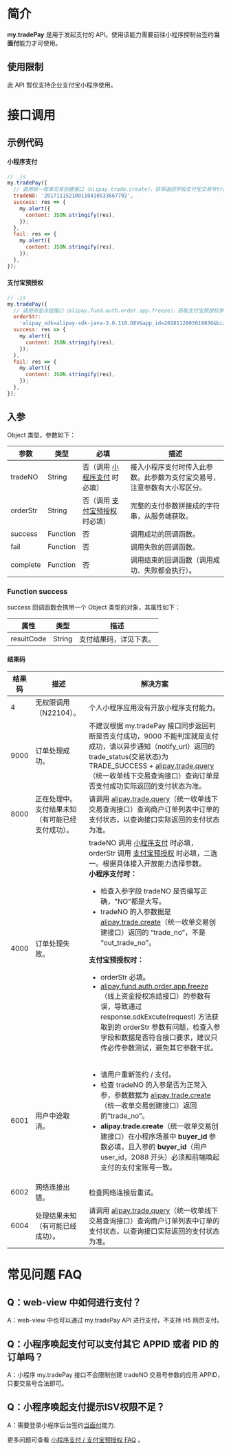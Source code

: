 # 简介

**my.tradePay** 是用于发起支付的 API。使用该能力需要前往小程序控制台签约**当面付**能力才可使用。

## 使用限制

此 API 暂仅支持企业支付宝小程序使用。

# 接口调用

## 示例代码

#### 小程序支付

```javascript
// .js
my.tradePay({
  // 调用统一收单交易创建接口（alipay.trade.create），获得返回字段支付宝交易号trade_no
  tradeNO: '201711152100110410533667792',
  success: res => {
    my.alert({
      content: JSON.stringify(res),
    });
  },
  fail: res => {
    my.alert({
      content: JSON.stringify(res),
    });
  },
});
```

#### 支付宝预授权

```javascript
// .js
my.tradePay({
  // 调用资金冻结接口（alipay.fund.auth.order.app.freeze），获取支付宝预授权参数
  orderStr:
    'alipay_sdk=alipay-sdk-java-3.0.118.DEV&app_id=2018112803019836&biz_content=%7B%22amount%22%3A%220.02%22%2C%22extra_param%22%3A%22%7B%5C%22category%5C%22%3A%5C%22CHARGE_PILE_CAR%5C%22%7D%22%2C%22order_title%22%3A%22%D6%A7%B8%B6%B1%A6%D4%A4%CA%DA%C8%A8%22%2C%22out_order_no%22%3A%22ZMOutOrderNoAppFreeze2018052915543415090975%22%2C%22out_request_no%22%3A%22ZMOutReqNoAppFreeze20180529155434581875858%22%2C%22pay_timeout%22%3A%222d%22%2C%22payee_user_id%22%3A%222088202224929664%22%2C%22product_code%22%3A%22PRE_AUTH_ONLINE%22%7D&charset=GBK&format=json&method=alipay.fund.auth.order.app.freeze&sign=L4wk%2FNKcbJOo3n6Q5qbPzn0jUsvZlK4jr7iXnghudR0zeWJMmeNC71qIBSQfIz45n%2B5iTd0NQ5IK581xI2xCShTCiKAywnQcDmA%2Bjf%2BrRdKCDQCMLfCz%2BZ37C%2B6zxAX3e81%2F8Hr29lw4VPFfHkp9FmMwKw%2FGkNfV5ZlWoh7UtN8%3D&sign_type=RSA&timestamp=2018-05-29+15%3A54%3A35&version=1.0',
  success: res => {
    my.alert({
      content: JSON.stringify(res),
    });
  },
  fail: res => {
    my.alert({
      content: JSON.stringify(res),
    });
  },
});
```

## 入参

Object 类型，参数如下：

| **参数** | **类型** | **必填** | **描述** |
| --- | --- | --- | --- |
| tradeNO | String | 否（调用 [小程序支付](https://opendocs.alipay.com/mini/introduce/pay) 时必填） | 接入小程序支付时传入此参数。此参数为支付宝交易号，注意参数有大小写区分。 |
| orderStr | String | 否（调用 [支付宝预授权](https://opendocs.alipay.com/mini/introduce/pre-authorization) 时必填） | 完整的支付参数拼接成的字符串，从服务端获取。 |
| success | Function | 否 | 调用成功的回调函数。 |
| fail | Function | 否 | 调用失败的回调函数。 |
| complete | Function | 否 | 调用结束的回调函数（调用成功、失败都会执行）。 |

### Function success

success 回调函数会携带一个 Object 类型的对象，其属性如下：

| **属性**   | **类型** | **描述**               |
| ---------- | -------- | ---------------------- |
| resultCode | String   | 支付结果码，详见下表。 |

#### 结果码

| **结果码** | **描述** | **解决方案** |
| --- | --- | --- |
| 4 | 无权限调用（N22104）。 | 个人小程序应用没有开放小程序支付能力。 |
| 9000 | 订单处理成功。 | 不建议根据 my.tradePay 接口同步返回判断是否支付成功，9000 不能判定就是支付成功，请以异步通知（notify_url）返回的 trade_status(交易状态)为 TRADE_SUCCESS + [alipay.trade.query](https://opendocs.alipay.com/mini/02j2c2)（统一收单线下交易查询接口）查询订单是否支付成功实际返回的支付状态为准。 |
| 8000 | 正在处理中。支付结果未知（有可能已经支付成功）。 | 请调用 [alipay.trade.query](https://opendocs.alipay.com/mini/02j2c2)（统一收单线下交易查询接口）查询商户订单列表中订单的支付状态，以查询接口实际返回的支付状态为准。 |
| 4000 | 订单处理失败。 | tradeNO 调用 [小程序支付](https://opendocs.alipay.com/mini/introduce/pay) 时必填，orderStr 调用 [支付宝预授权](https://opendocs.alipay.com/mini/introduce/pre-authorization) 时必填，二选一。根据具体接入开放能力选择参数。<br />**小程序支付时：**<ul><li>检查入参字段 tradeNO 是否编写正确，"NO"都是大写。</li><li>tradeNO 的入参数据是 [alipay.trade.create](https://opendocs.alipay.com/mini/02j1c4)（统一收单交易创建接口）返回的 “trade_no”，不是 “out_trade_no”。</li></ul>**支付宝预授权时：**<ul><li>orderStr 必填。</li><li>[alipay.fund.auth.order.app.freeze](https://opendocs.alipay.com/mini/02f0g0)（线上资金授权冻结接口）的参数有误，导致通过 response.sdkExcute(request) 方法获取到的 orderStr 参数有问题，检查入参字段和数据是否符合接口要求，建议只传必传参数测试，避免其它参数干扰。</li></ul> |
| 6001 | 用户中途取消。 | <ul><li>请用户重新签约 / 支付。</li><li>检查 tradeNO 的入参是否为正常入参，参数数据为 [alipay.trade.create](https://opendocs.alipay.com/mini/02j1c4)（统一收单交易创建接口）返回的“trade_no”。</li><li><b>alipay.trade.create</b>（统一收单交易创建接口）在小程序场景中 <b>buyer_id</b> 参数必填，且入参的 <b>buyer_id</b>（用户 user_id，2088 开头）必须和前端唤起支付的支付宝账号一致。</li></ul> |
| 6002 | 网络连接出错。 | 检查网络连接后重试。 |
| 6004 | 处理结果未知（有可能已经成功）。 | 请调用 [alipay.trade.query](https://opendocs.alipay.com/mini/02j2c2)（统一收单线下交易查询接口）查询商户订单列表中订单的支付状态，以查询接口实际返回的支付状态为准。 |

# 常见问题 FAQ

## Q：web-view 中如何进行支付？

A：web-view 中也可以通过 my.tradePay API 进行支付，不支持 H5 网页支付。

## Q：小程序唤起支付可以支付其它 APPID 或者 PID 的订单吗？

A：小程序 my.tradePay 接口不会限制创建 tradeNO 交易号参数的应用 APPID，只要交易号合法即可。

## Q：小程序唤起支付提示ISV权限不足？

A：需要登录小程序后台签约[当面付](https://opendocs.alipay.com/open/194/105072)能力.

更多问题可查看 [小程序支付 / 支付宝预授权 FAQ](https://opendocs.alipay.com/mini/api/tmz0kq) 。
